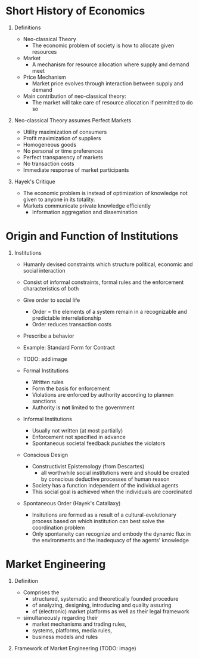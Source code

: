 # Short History of Economics
1. Definitions
    - Neo-classical Theory
        * The economic problem of society is how to allocate given resources
    - Market
        * A mechanism for resource allocation where supply and demand meet
    - Price Mechanism
        * Market price evolves through interaction between supply and demand
    - Main contribution of neo-classical theory:
        * The market will take care of resource allocation if permitted to do so

1. Neo-classical Theory assumes Perfect Markets
    - Utility maximization of consumers
    - Profit maximization of suppliers
    - Homogeneous goods
    - No personal or time preferences
    - Perfect transparency of markets
    - No transaction costs
    - Immediate response of market participants

1. Hayek's Critique
    - The economic problem is instead of optimization of knowledge not given to anyone in its totality.
    - Markets communicate private knowledge efficiently
        * Information aggregation and dissemination



# Origin and Function of Institutions
1. Institutions
    - Humanly devised constraints which structure political, economic and social interaction
    - Consist of informal constraints, formal rules and the enforcement characteristics of both
    - Give order to social life
        * Order = the elements of a system remain in a recognizable and predictable interrelationship
        * Order reduces transaction costs
    - Prescribe a behavior
    - Example: Standard Form for Contract

    - TODO: add image

    - Formal Institutions 
        * Written rules
        * Form the basis for enforcement
        * Violations are enforced by authority according to plannen sanctions
        * Authority is **not** limited to the government

    - Informal Institutions
        * Usually not written (at most partially)
        * Enforcement not specified in advance
        * Spontaneous societal feedback *punishes* the violators
    
    - Conscious Design
        * Constructivist Epistemology (from Descartes)
            + all worthwhile social institutions were and should be created by conscious deductive processes of human reason
        * Society has a function independent of the individual agents
        * This social goal is achieved when the individuals are coordinated

    - Spontaneous Order (Hayek's Catallaxy)
        * Insitutions are formed as a result of a cultural-evolutionary process based on which institution can best solve the coordination problem
        * Only spontaneity can recognize and embody the dynamic flux in the environments and the inadequacy of the agents' knowledge



# Market Engineering
1. Definition
    - Comprises the
        * structured, systematic and theoretically founded procedure
        * of analyzing, designing, introducing and quality assuring
        * of (electronic) market platforms as well as their legal framework
    - simultaneously regarding their
        * market mechanisms and trading rules,
        * systems, platforms, media rules,
        * business models and rules

1. Framework of Market Engineering (TODO: image)
